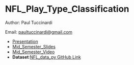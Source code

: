 # NFL_Play_Type_Classification

Author: Paul Tuccinardi

Email: paultuccinardi@gmail.com


- [Presentation](https://docs.google.com/presentation/d/1XdqbENslfI0Xlb9LvI7pxhbnrJYTUn9IyHMeEUtnppA/edit?usp=sharing)
- [Mid_Semester_Slides](https://docs.google.com/presentation/d/1Bf9rF0JXRG_AY0W--8b1qA4n3lWFdR-tNSC4mPW1zOc/edit?usp=sharing)
- [Mid_Semester_Video](https://drive.google.com/file/d/13IJOqT-aCOZuQOR-Z4o1ghhv2u1iNZZ5/view?usp=sharing)
- **Dataset**:[NFL_data_py GitHub Link](https://github.com/nflverse/nfl_data_py)
